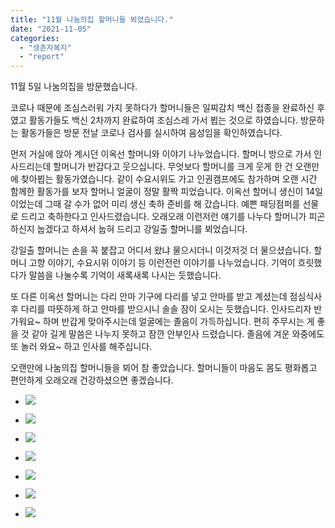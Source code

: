 ```yaml
---
title: "11월 나눔의집 할머니들 뵈었습니다."
date: "2021-11-05"
categories: 
  - "생존자복지"
  - "report"
---
```


11월 5일 나눔의집을 방문했습니다.

코로나 때문에 조심스러워 가지 못하다가 할머니들은 일찌감치 백신 접종을 완료하신 후였고 활동가들도 백신 2차까지 완료하여 조심스레 가서 뵙는 것으로 하였습니다. 방문하는 활동가들은 방문 전날 코로나 검사를 실시하여 음성임을 확인하였습니다.

먼저 거실에 앉아 계시던 이옥선 할머니와 이야기 나누었습니다. 할머니 방으로 가서 인사드리는데 할머니가 반갑다고 웃으십니다. 무엇보다 할머니를 크게 웃게 한 건 오랜만에 찾아뵙는 활동가였습니다. 같이 수요시위도 가고 인권캠프에도 참가하며 오랜 시간 함께한 활동가를 보자 할머니 얼굴이 정말 활짝 피었습니다. 이옥선 할머니 생신이 14일이었는데 그때 갈 수가 없어 미리 생신 축하 준비를 해 갔습니다. 예쁜 패딩점퍼를 선물로 드리고 축하한다고 인사드렸습니다. 오래오래 이런저런 얘기를 나누다 할머니가 피곤하신지 눕겠다고 하셔서 눕혀 드리고 강일출 할머니를 뵈었습니다.

강일출 할머니는 손을 꼭 붙잡고 어디서 왔냐 물으시더니 이것저것 더 물으셨습니다. 할머니 고향 이야기, 수요시위 이야기 등 이런전런 이야기를 나누었습니다. 기억이 흐릿했다가 말씀을 나눌수록 기억이 새록새록 나시는 듯했습니다.

또 다른 이옥선 할머니는 다리 안마 기구에 다리를 넣고 안마를 받고 계셨는데 점심식사 후 다리를 따뜻하게 하고 안마를 받으시니 솔솔 잠이 오시는 듯했습니다. 인사드리자 반가워요~ 하며 반갑게 맞아주시는데 얼굴에는 졸음이 가득하십니다. 편히 주무시는 게 좋을 것 같아 길게 말씀은 나누지 못하고 잠깐 안부인사 드렸습니다. 졸음에 겨운 와중에도 또 놀러 와요~ 하고 인사를 해주십니다.

오랜만에 나눔의집 할머니들을 뵈어 참 좋았습니다. 할머니들이 마음도 몸도 평화롭고 편안하게 오래오래 건강하셨으면 좋겠습니다.

- ![](https://r2.womenandwar.net/2021/11/크기변환20211104_222259-복사본.jpg)
    
- ![](https://r2.womenandwar.net/2021/11/크기변환20211105_131638-복사본.jpg)
    
- ![](https://r2.womenandwar.net/2021/11/크기변환20211105_132300_HDR-복사본.jpg)
    
- ![](https://r2.womenandwar.net/2021/11/크기변환20211105_132804-복사본.jpg)
    
- ![](https://r2.womenandwar.net/2021/11/크기변환20211105_135852-복사본-1-rotated.jpg)
    
- ![](https://r2.womenandwar.net/2021/11/크기변환20211105_140317-복사본-1-rotated.jpg)
    
- ![](https://r2.womenandwar.net/2021/11/크기변환사본-20211105_132504_HDR-복사본-1.jpg)
